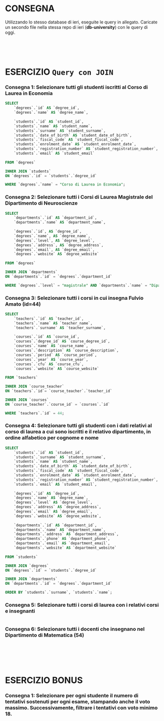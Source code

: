 # CONSEGNA
Utilizzando lo stesso database di ieri, eseguite le query in allegato. Caricate un secondo file nella stessa repo di ieri (**db-university**) con le query di oggi.






<br />
<br />
<br />

# ESERCIZIO `Query con JOIN`



### Consegna 1: Selezionare tutti gli studenti iscritti al Corso di Laurea in Economia

```sql
SELECT
	`degrees`.`id` AS `degree_id`,
	`degrees`.`name` AS `degree_name`,
    
	`students`.`id` AS `student_id`,
	`students`.`name` AS `student_name`,
	`students`.`surname` AS `student_surname`,
	`students`.`date_of_birth` AS `student_date_of_birth`,
	`students`.`fiscal_code` AS `student_fiscal_code`,
	`students`.`enrolment_date` AS `student_enrolment_date`,
	`students`.`registration_number` AS `student_registration_number`,
	`students`.`email` AS `student_email`
    
FROM `degrees`

INNER JOIN `students`
ON `degrees`.`id` = `students`.`degree_id`

WHERE `degrees`.`name` = "Corso di Laurea in Economia";
```



### Consegna 2: Selezionare tutti i Corsi di Laurea Magistrale del Dipartimento di Neuroscienze

```sql
SELECT
	`departments`.`id` AS `department_id`,
	`departments`.`name` AS `department_name`,
    
    `degrees`.`id`, AS `degree_id`,
    `degrees`.`name`, AS `degree_name`,
    `degrees`.`level`, AS `degree_level`,
    `degrees`.`address`, AS `degree_address`,
    `degrees`.`email`, AS `degree_email`,
    `degrees`.`website` AS `degree_website`
    
FROM `degrees`

INNER JOIN `departments`
ON `departments`.`id` = `degrees`.`department_id`

WHERE `degrees`.`level` = "magistrale" AND `departments`.`name` = "Dipartimento di Neuroscienze";
```



### Consegna 3: Selezionare tutti i corsi in cui insegna Fulvio Amato (id=44)

```sql
SELECT
	`teachers`.`id` AS `teacher_id`,
    `teachers`.`name` AS `teacher_name`,
    `teachers`.`surname` AS `teacher_surname`,
    
    `courses`.`id` AS `course_id`,
    `courses`.`degree_id` AS `course_degree_id`,
    `courses`.`name` AS `course_name`,
    `courses`.`description` AS `course_description`,
    `courses`.`period` AS `course_period`,
    `courses`.`year` AS `course_year`,
    `courses`.`cfu` AS `course_cfu`,
    `courses`.`website` AS `course_website`
    
FROM `teachers`

INNER JOIN `course_teacher`
ON `teachers`.`id`= `course_teacher`.`teacher_id`

INNER JOIN `courses`
ON `course_teacher`.`course_id` = `courses`.`id`

WHERE `teachers`.`id` = 44;
```



### Consegna 4: Selezionare tutti gli studenti con i dati relativi al corso di laurea a cui sono iscritti e il relativo dipartimento, in ordine alfabetico per cognome e nome

```sql
SELECT 
	`students`.`id` AS `student_id`,
    `students`.`surname` AS `student_surname`,
    `students`.`name` AS `student_name`,
    `students`.`date_of_birth` AS `student_date_of_birth`,
    `students`.`fiscal_code` AS `student_fiscal_code`,
    `students`.`enrolment_date` AS `student_enrolment_date`,
    `students`.`registration_number` AS `student_registration_number`,
    `students`.`email` AS `student_email`,
    
    `degrees`.`id` AS `degree_id`,
    `degrees`.`name` AS `degree_name`,
    `degrees`.`level` AS `degree_level`,
    `degrees`.`address` AS `degree_address`,
    `degrees`.`email` AS `degree_email`,
    `degrees`.`website` AS `degree_website`,
    
    `departments`.`id` AS `department_id`,
    `departments`.`name` AS `department_name`,
    `departments`.`address` AS `department_address`,
    `departments`.`phone` AS `department_phone`,
    `departments`.`email` AS `department_email`,
    `departments`.`website` AS `department_website`
    
FROM `students`

INNER JOIN `degrees`
ON `degrees`.`id` = `students`.`degree_id`

INNER JOIN `departments`
ON `departments`.`id` = `degrees`.`department_id`

ORDER BY `students`.`surname`, `students`.`name`;
```



### Consegna 5: Selezionare tutti i corsi di laurea con i relativi corsi e insegnanti

```sql
```



### Consegna 6: Selezionare tutti i docenti che insegnano nel Dipartimento di Matematica (54)

```sql
```









<br />
<br />
<br />

# ESERCIZIO  BONUS 



### Consegna 1: Selezionare per ogni studente il numero di tentativi sostenuti per ogni esame, stampando anche il voto massimo. Successivamente, filtrare i tentativi con voto minimo 18.

```sql
```